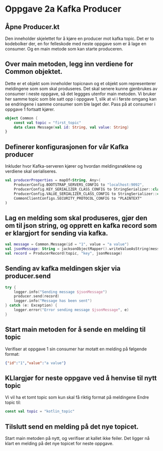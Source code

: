 # Oppgave 2a Kafka Producer

## Åpne Producer.kt
Den inneholder skjelettet for å kjøre en producer mot kafka topic. Det er to kodebolker der, en for felleskode med neste oppgave som er å lage en consumer.
Og en main metode som kan starte produceren.

## Over main metoden, legg inn verdiene for Common objektet.
Dette er et objekt som inneholder topicnavn og et objekt som representerer meldingene som som skal produseres.
Det skal senere kunne gjenbrukes av consumer i neste oppgave, så det leggges utenfor main metoden.
Vi bruker her samme topic som ble satt opp i oppgave 1, slik at vi i første omgang kan se endringene i samme consumer som ble laget der.
Pass på at consumer i oppgave 1 fortsatt kjører.
```kotlin
object Common {
    const val topic = "first_topic"
    data class Message(val id: String, val value: String)
}
```

## Definerer konfigurasjonen for vår Kafka producer
Inkluder hvor Kafka-serveren kjører og hvordan meldingsnøklene og verdiene skal serialiseres.
```kotlin
val producerProperties = mapOf<String, Any>(
    ProducerConfig.BOOTSTRAP_SERVERS_CONFIG to "localhost:9092",
    ProducerConfig.KEY_SERIALIZER_CLASS_CONFIG to StringSerializer::class.java.name,
    ProducerConfig.VALUE_SERIALIZER_CLASS_CONFIG to StringSerializer::class.java.name,
    CommonClientConfigs.SECURITY_PROTOCOL_CONFIG to "PLAINTEXT"
)
```

## Lag en melding som skal produseres, gjør den om til json string, og opprett en kafka record som er klargjort for sending via kafka.

```kotlin
val message = Common.Message(id = "1", value = "a value")
val jsonMessage: String = jacksonObjectMapper().writeValueAsString(message)
val record = ProducerRecord(topic, "key", jsonMessage)
```

## Sending av kafka meldingen skjer via producer.send
```kotlin 
try {
    logger.info("Sending message $jsonMessage")
    producer.send(record)
    logger.info("Message has been sent")
} catch (e: Exception) {
    logger.error("Error sending message $jsonMessage", e)
}
```

## Start main metoden for å sende en melding til topic
Verifiser at oppgave 1 sin consumer har motatt en melding på følgende format:
```json
{"id":"1","value":"a value"}
```

## KLlargjør for neste oppgave ved å henvise til nytt topic
Vi vil ha et tomt topic som kun skal få riktig format på meldingene
Endre topic til:
```kotlin
const val topic = "kotlin_topic"
```

## Tilslutt send en melding på det nye topicet.
Start main metoden på nytt, og verifiser at kallet ikke feiler. Det ligger nå klart en melding på det nye topicet for neste oppgave.
